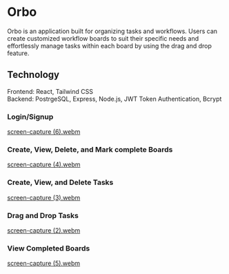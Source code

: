 # Orbo
Orbo is an application built for organizing tasks and workflows. Users can create customized workflow boards to suit their specific needs and effortlessly manage tasks within each board by using the drag and drop feature.  
  
## Technology  
Frontend: React, Tailwind CSS  
Backend: PostrgeSQL, Express, Node.js, JWT Token Authentication, Bcrypt  

### Login/Signup
[screen-capture (6).webm](https://github.com/jsong73/postgres-tasks/assets/111620893/14e0adf9-92d6-40dd-84e2-9c38f2966211)  
  
### Create, View, Delete, and Mark complete Boards  
[screen-capture (4).webm](https://github.com/jsong73/postgres-tasks/assets/111620893/6749f841-6eb1-4dcd-9612-9aaebfae495c)  
  
### Create, View, and Delete Tasks  
[screen-capture (3).webm](https://github.com/jsong73/postgres-tasks/assets/111620893/90b715c8-4008-408d-b41f-e92e71f29fa7)  
  
### Drag and Drop Tasks  
[screen-capture (2).webm](https://github.com/jsong73/postgres-tasks/assets/111620893/775b75a5-f7cf-40bd-bbcb-9988976259e8)  
  
### View Completed Boards  
[screen-capture (5).webm](https://github.com/jsong73/postgres-tasks/assets/111620893/0c98d353-eb87-4483-b42d-d0fca44d008d)  
  
